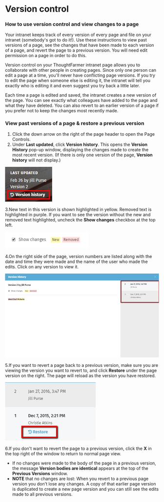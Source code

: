 # Version control



### How to use version control and view changes to a page

Your intranet keeps track of every version of every page and file on your intranet \(somebody's got to do it!\). Use these instructions to view past versions of a page, see the changes that have been made to each version of a page, and revert the page to a previous version. You will need edit permission on a page in order to do this.  
  
Version control on your ThoughtFarmer intranet page allows you to collaborate with other people in creating pages. Since only one person can edit a page at a time, you'll never have conflicting page versions. If you try to edit the page when someone else is editing it, the intranet will tell you exactly who is editing it and even suggest you try back a little later.  
  
Each time a page is edited and saved, the intranet creates a new version of the page. You can see exactly what colleagues have added to the page and what they have deleted. You can also revert to an earlier version of a page if you prefer not to keep the changes most recently made. 

### View past versions of a page & restore a previous version

1. Click the down arrow on the right of the page header to open the Page Controls.
2. Under **Last updated**, click **Version history**. This opens the **Version History** pop-up window, displaying the changes made to create the most recent version. \(If there is only one version of the page, **Version history** will not display.\)

![](../../.gitbook/assets/1%20%2886%29.jpg)

3.New text in this version is shown highlighted in yellow. Removed text is highlighted in purple. If you want to see the version without the new and removed text highlighted, uncheck the **Show changes** checkbox at the top left.   


![](../../.gitbook/assets/2%20%2853%29.png)

4.On the right side of the page, version numbers are listed along with the date and time they were made and the name of the user who made the edits. Click on any version to view it.

![](../../.gitbook/assets/3%20%2842%29.png)

5.If you want to revert a page back to a previous version, make sure you are viewing the version you want to revert to, and click **Restore** under the page version on the right. The page will reload as the version you have restored.  


![](../../.gitbook/assets/4%20%2841%29.png)



6.If you don't want to revert the page to a previous version, click the **X** in the top right of the window to return to normal page view.

* If no changes were made to the body of the page in a previous version, the message **Version bodies are identical** appears at the top of the **Previous Versions** window.
* **NOTE** that no changes are lost: When you revert to a previous page version you don't lose any changes. A copy of that earlier page version is duplicated to create a new page version and you can still see the edits made to all previous versions.

